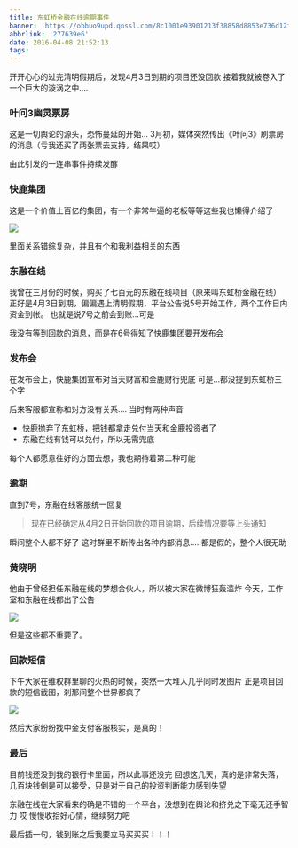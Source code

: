 ```yaml
---
title: 东虹桥金融在线逾期事件
banner: 'https://obbuo9upd.qnssl.com/8c1001e93901213f38858d8853e736d12f2e9534.webp'
abbrlink: '277639e6'
date: 2016-04-08 21:52:13
tags:
---
```

开开心心的过完清明假期后，发现4月3日到期的项目还没回款
接着我就被卷入了一个巨大的漩涡之中....

<!--more-->

### 叶问3幽灵票房

这是一切舆论的源头，恐怖蔓延的开始...
3月初，媒体突然传出《叶问3》刷票房的消息（亏我还买了两张票去支持，结果哎）

由此引发的一连串事件持续发酵

### 快鹿集团

这是一个价值上百亿的集团，有一个非常牛逼的老板等等这些我也懒得介绍了

![](https://obbuo9upd.qnssl.com/160438.png)

里面关系错综复杂，并且有个和我利益相关的东西

### 东融在线

我曾在三月份的时候，购买了七百元的东融在线项目（原来叫东虹桥金融在线）
正好是4月3日到期，偏偏遇上清明假期，平台公告说5号开始工作，两个工作日内资金到帐。
也就是说7号之前会到账...可是

我没有等到回款的消息，而是在6号得知了快鹿集团要开发布会

### 发布会

在发布会上，快鹿集团宣布对当天财富和金鹿财行兜底
可是...都没提到东虹桥三个字

后来客服都宣称和对方没有关系....
当时有两种声音
- 快鹿抛弃了东虹桥，把钱都拿走兑付当天和金鹿投资者了
- 东融在线有钱可以兑付，所以无需兜底

每个人都愿意往好的方面去想，我也期待着第二种可能

### 逾期

直到7号，东融在线客服统一回复

> 现在已经确定从4月2日开始回款的项目逾期，后续情况要等上头通知

瞬间整个人都不好了
这时群里不断传出各种内部消息.....都是假的，整个人很无助

### 黄晓明

他由于曾经担任东融在线的梦想合伙人，所以被大家在微博狂轰滥炸
今天，工作室和东融在线都出了公告

![](https://obbuo9upd.qnssl.com/20160408222241.jpg)

但是这些都不重要了。

### 回款短信

下午大家在维权群里聊的火热的时候，突然一大堆人几乎同时发图片
正是项目回款的短信截图，刹那间整个世界都疯了

![](https://obbuo9upd.qnssl.com/S60408-164613.jpg)

然后大家纷纷找中金支付客服核实，是真的！

### 最后

目前钱还没到我的银行卡里面，所以此事还没完
回想这几天，真的是非常失落，几百块钱倒是可以接受，只是对于自己的投资判断能力感到失望

东融在线在大家看来的确是不错的一个平台，没想到在舆论和挤兑之下毫无还手智力
哎
慢慢收拾好心情，继续努力吧

最后插一句，钱到账之后我要立马买买买！！！